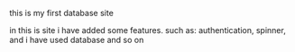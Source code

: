 this is my first database site

in this is site i have added some features. such as:
authentication, spinner, and i have used database and so on